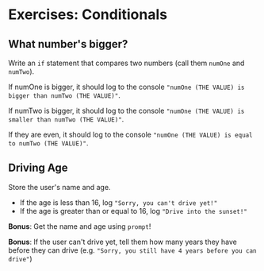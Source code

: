 # Exercises: Conditionals

## What number's bigger?

Write an `if` statement that compares two numbers (call them `numOne` and `numTwo`).

If numOne is bigger, it should log to the console `"numOne (THE VALUE) is bigger than numTwo (THE VALUE)"`.

If numTwo is bigger, it should log to the console `"numOne (THE VALUE) is smaller than numTwo (THE VALUE)"`.

If they are even, it should log to the console `"numOne (THE VALUE) is equal to numTwo (THE VALUE)"`.

## Driving Age

Store the user's name and age.

- If the age is less than 16, log `"Sorry, you can't drive yet!"`
- If the age is greater than or equal to 16, log `"Drive into the sunset!"`

**Bonus**: Get the name and age using `prompt`!

**Bonus**: If the user can't drive yet, tell them how many years they have before they can drive (e.g. `"Sorry, you still have 4 years before you can drive"`)
